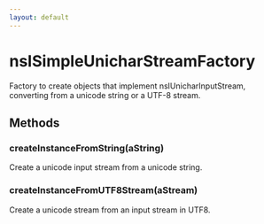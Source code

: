 ```yaml
---
layout: default
---
```


# nsISimpleUnicharStreamFactory #
  
Factory to create objects that implement nsIUnicharInputStream,  
converting from a unicode string or a UTF-8 stream.  
  

## Methods ##

### createInstanceFromString(aString) ###
  
Create a unicode input stream from a unicode string.  
  

### createInstanceFromUTF8Stream(aStream) ###
  
Create a unicode stream from an input stream in UTF8.  
  
